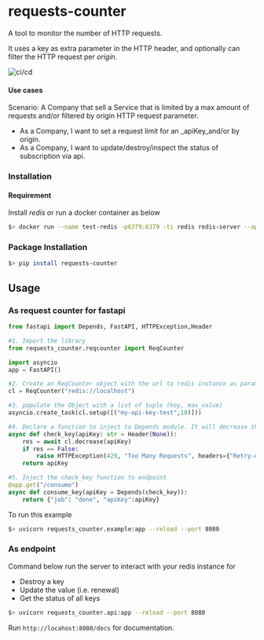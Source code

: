 # requests-counter

A tool to monitor the number of HTTP requests.

It uses a key as extra parameter in the HTTP header, and optionally can filter the HTTP request per _origin_.

![ci/cd](https://github.com/Arfius/requests-counter/actions/workflows/request-counter.yml/badge.svg)

#### Use cases

Scenario: A Company that sell a Service that is limited by a max amount of requests and/or filtered by origin HTTP request parameter.

- As a Company, I want to set a request limit for an _apiKey_and/or by origin.
- As a Company, I want to update/destroy/inspect the status of subscription via api.

### Installation

#### Requirement

 Install *redis* or run a docker container as below

```bash
$> docker run --name test-redis -p6379:6379 -ti redis redis-server --appendonly yes
```

### Package Installation

```bash
$> pip install requests-counter
```

## Usage

### As request counter for fastapi

```python
from fastapi import Depends, FastAPI, HTTPException,Header

#1. Import the library
from requests_counter.reqcounter import ReqCounter

import asyncio
app = FastAPI()

#2. Create an ReqCounter object with the url to redis instance as parameter
cl = ReqCounter("redis://localhost")

#3. populate the Object with a list of tuple (key, max_value)
asyncio.create_task(cl.setup([("my-api-key-test",10)]))

#4. Declare a function to inject to Depends module. It will decrease the max_value for each request. It will raise a 429 HTTPException when max_value is 0.
async def check_key(apiKey: str = Header(None)):
    res = await cl.decrease(apiKey)
    if res == False:
        raise HTTPException(429, "Too Many Requests", headers={"Retry-After": "renew subscription"})
    return apiKey

#5. Inject the check_key function to endpoint
@app.get("/consume")
async def consume_key(apiKey = Depends(check_key)):
    return {"job": "done", "apiKey":apiKey}
```
To run this example
```bash
$> uvicorn requests_counter.example:app --reload --port 8080
```

### As endpoint 

Command below run the server to interact with your redis instance for

- Destroy a key
- Update the value (i.e. renewal)
- Get the status of all keys


```bash
$> uvicorn requests_counter.api:app --reload --port 8080
```

Run `http://locahost:8080/docs` for documentation.
